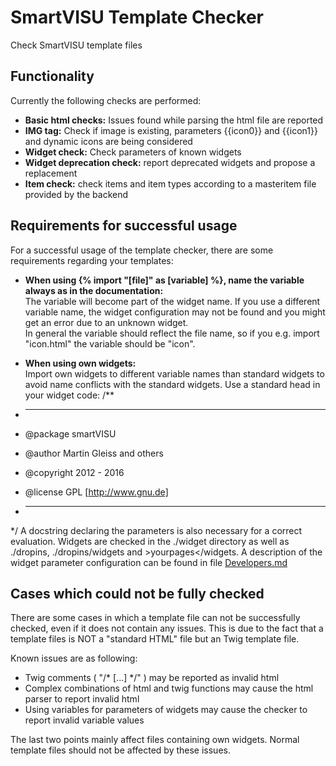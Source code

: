 # SmartVISU Template Checker

Check SmartVISU template files

## Functionality
Currently the following checks are performed:

* __Basic html checks:__ Issues found while parsing the html file are reported
* __IMG tag:__ Check if image is existing, parameters {{icon0}} and {{icon1}} and dynamic icons are being considered
* __Widget check:__ Check parameters of known widgets
* __Widget deprecation check:__ report deprecated widgets and propose a replacement
* __Item check:__ check items and item types according to a masteritem file provided by the backend 

## Requirements for successful usage
For a successful usage of the template checker, there are some requirements regarding your templates:

* __When using {% import "\[file\]" as \[variable\] %}, name the variable always as in the documentation:__  
The variable will become part of the widget name. If you use a different variable name, the widget configuration may not be found
and you might get an error due to an unknown widget.  
In general the variable should reflect the file name, so if you e.g. import "icon.html" the variable should be "icon".


* __When using own widgets:__  
Import own widgets to different variable names than standard widgets to avoid name conflicts with the standard widgets.
Use a standard head in your widget code:
/**
* -----------------------------------------------------------------------------
* @package     smartVISU
* @author      Martin Gleiss and others
* @copyright   2012 - 2016
* @license     GPL [http://www.gnu.de]
* -----------------------------------------------------------------------------
*/
A docstring declaring the parameters is also necessary for a correct evaluation.
Widgets are checked in the ./widget directory as well as ./dropins, ./dropins/widgets and &gt;yourpages&lt;/widgets. 
A description of the widget parameter configuration can be found in file [Developers.md](Developers.md) 

## Cases which could not be fully checked
There are some cases in which a template file can not be successfully checked, even if it does not contain any issues.
This is due to the fact that a template files is NOT a "standard HTML" file but an Twig template file.

Known issues are as following:

* Twig comments ( "/* \[...\] */" ) may be reported as invalid html
* Complex combinations of html and twig functions may cause the html parser to report invalid html
* Using variables for parameters of widgets may cause the checker to report invalid variable values

The last two points mainly affect files containing own widgets. Normal template files should not be affected by these issues.
